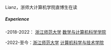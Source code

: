 Lianz，浙师大计算机学院直博生在读


##### Experience


-2018-2022： [浙江师范大学][1] [数学与计算机科学学院][2]

-2022-至今：[浙江师范大学][1] [计算机科学与技术学院][2]

[1]: //https://www.zjnu.edu.cn/
[2]://http://cs.zjnu.edu.cn/main.htm
